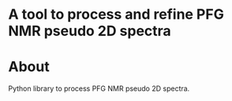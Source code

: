 <h1> A tool to process and refine PFG NMR pseudo 2D spectra </h1>
<h1> About </h1>
Python library to process PFG NMR pseudo 2D spectra.
